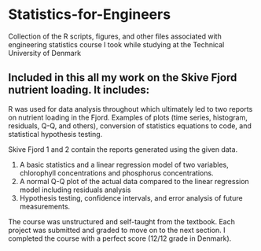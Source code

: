 # Statistics-for-Engineers
Collection of the R scripts, figures, and other files associated with engineering statistics course I took while studying at the Technical University of Denmark

## Included in this all my work on the Skive Fjord nutrient loading. It includes:

R was used for data analysis throughout which ultimately led to two reports on nutrient loading in the Fjord. Examples of plots (time series, histogram, residuals, Q-Q, and others), conversion of statistics equations to code, and statistical hypothesis testing.

Skive Fjord 1 and 2 contain the reports generated using the given data. 

1. A basic statistics and a linear regression model of two variables, chlorophyll concentrations and phosphorus concentrations.
2. A normal Q-Q plot of the actual data compared to the linear regression model including residuals analysis
3. Hypothesis testing, confidence intervals, and error analysis of future measurements.

The course was unstructured and self-taught from the textbook. Each project was submitted and graded to move on to the next section. I completed the course with a perfect score (12/12 grade in Denmark). 

